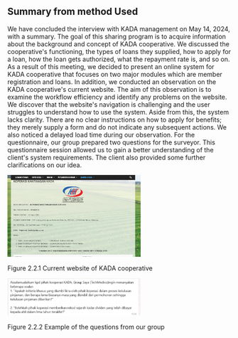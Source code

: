 ## Summary from method Used

We have concluded the interview with KADA management on May 14, 2024, with a summary. The goal of this sharing program is to acquire information about the background and concept of KADA cooperative. We discussed the cooperative's functioning, the types of loans they supplied, how to apply for a loan, how the loan gets authorized, what the repayment rate is, and so on. As a result of this meeting, we decided to present an online system for KADA cooperative that focuses on two major modules which are member registration and loans. In addition, we conducted an observation on the KADA cooperative's current website. The aim of this observation is to examine the workflow efficiency and identify any problems on the website. We discover that the website's navigation is challenging and the user struggles to understand how to use the system. Aside from this, the system lacks clarity. There are no clear instructions on how to apply for benefits; they merely supply a form and do not indicate any subsequent actions. We also noticed a delayed load time during our observation. For the questionnaire, our group prepared two questions for the surveyor. This questionnaire session allowed us to gain a better understanding of the client's system requirements. The client also provided some further clarifications on our idea.

<img src ="image 2.0/Screenshot 2024-05-21 103534.png" width="300">

Figure 2.2.1 Current website of KADA cooperative

<img src = "image 2.0/Screenshot 2024-05-21 111920.png" width="300">

Figure 2.2.2 Example of the questions from our group
